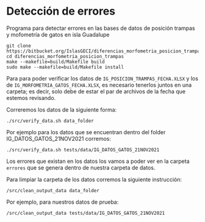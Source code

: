 # Detección de errores

Programa para detectar errores en las bases de datos de posición trampas y mofometría de gatos en
isla Guadalupe

```
git clone https://bitbucket.org/IslasGECI/diferencias_morfometria_posicion_trampas.git
cd diferencias_morfometria_posicion_trampas
make --makefile=build/Makefile build
sudo make --makefile=build/Makefile install
```

Para para poder verificar los datos de `IG_POSICION_TRAMPAS_FECHA.XLSX` y los de
`IG_MORFOMETRIA_GATOS_FECHA.XLSX`, es necesario tenerlos juntos en una carpeta; es decir, solo debe
de estar el par de archivos de la fecha que estemos revisando.

Correremos los datos de la siguiente forma:
```shell
./src/verify_data.sh data_folder
```
Por ejemplo para los datos que se encuentran dentro del folder IG_DATOS_GATOS_21NOV2021 corremos:
```shell
./src/verify_data.sh tests/data/IG_DATOS_GATOS_21NOV2021
```

Los errores que existan en los datos los vamos a poder ver en la carpeta `errores` que se genera
dentro de nuestra carpeta de datos.

Para limpiar la carpeta de los datos corremos la siguiente instrucción:
```shell
/src/clean_output_data data_folder
```
Por ejemplo, para nuestros datos de prueba:
```shell
/src/clean_output_data tests/data/IG_DATOS_GATOS_21NOV2021
```